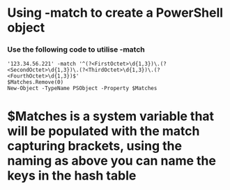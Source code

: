 # Using -match to create a PowerShell object

### Use the following code to utilise -match

```
'123.34.56.221' -match '^(?<FirstOctet>\d{1,3})\.(?<SecondOctet>\d{1,3})\.(?<ThirdOctet>\d{1,3})\.(?<FourthOctet>\d{1,3})$'
$Matches.Remove(0)
New-Object -TypeName PSObject -Property $Matches
```
# $Matches is a system variable that will be populated with the match capturing brackets, using the naming as above you can name the keys in the hash table
